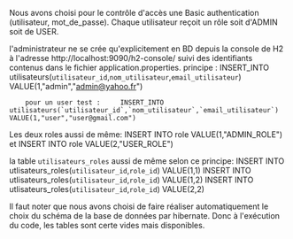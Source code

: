 Nous avons choisi pour le contrôle d'accès une Basic authentication (utilisateur, mot_de_passe). Chaque utilisateur reçoit un rôle soit d'ADMIN soit de USER.

l'administrateur ne se crée qu'explicitement en BD depuis la console de H2 à l'adresse  http://localhost:9090/h2-console/ suivi des identifiants contenus dans le fichier application.properties.
        principe :              INSERT_INTO utilisateurs(`utilisateur_id`,`nom_utilisateur`,`email_utilisateur`) VALUE(1,"admin","admin@yahoo.fr")
        
        pour un user test :     INSERT_INTO utilisateurs(`utilisateur_id`,`nom_utilisateur`,`email_utilisateur`) VALUE(1,"user","user@gmail.com")
                                
Les deux roles aussi de même:   INSERT INTO role VALUE(1,"ADMIN_ROLE") et INSERT INTO role VALUE(2,"USER_ROLE")

la table `utilisateurs_roles` aussi de même selon ce principe:
                                INSERT INTO utlisateurs_roles(`utilisateur_id`,`role_id`) VALUE(1,1)
                                INSERT INTO utlisateurs_roles(`utilisateur_id`,`role_id`) VALUE(1,2)
                                INSERT INTO utlisateurs_roles(`utilisateur_id`,`role_id`) VALUE(2,2)

Il faut noter que nous avons choisi de faire réaliser automatiquement le choix du schéma de la base de données par hibernate.
Donc à l'exécution du code, les tables sont certe vides mais disponibles.
